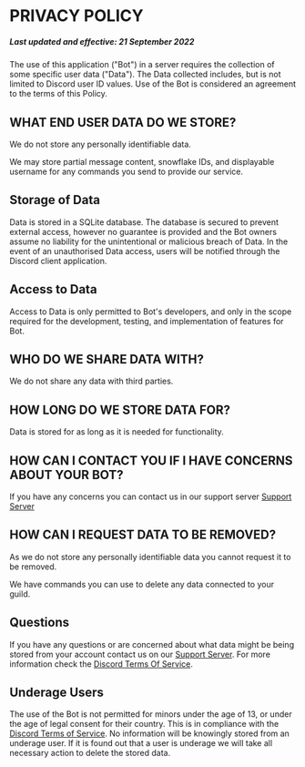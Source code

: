 # PRIVACY POLICY
##### Last updated and effective: 21 September 2022

The use of this application ("Bot") in a server requires the collection of some specific user data ("Data"). The Data collected includes, but is not limited to Discord user ID values. Use of the Bot is considered an agreement to the terms of this Policy. 

## WHAT END USER DATA DO WE STORE?

We do not store any personally identifiable data.

We may store partial message content, snowflake IDs, and displayable username for any commands you send to provide our service.

## Storage of Data

Data is stored in a SQLite database. The database is secured to prevent external access, however no guarantee is provided and the Bot owners assume no liability for the unintentional or malicious breach of Data. In the event of an unauthorised Data access, users will be notified through the Discord client application.

## Access to Data

Access to Data is only permitted to Bot's developers, and only in the scope required for the development, testing, and implementation of features for Bot. 

## WHO DO WE SHARE DATA WITH?

We do not share any data with third parties.

## HOW LONG DO WE STORE DATA FOR?

Data is stored for as long as it is needed for functionality.

## HOW CAN I CONTACT YOU IF I HAVE CONCERNS ABOUT YOUR BOT?

If you have any concerns you can contact us in our support server [Support Server](https://discord.gg/HjPHCyG346)

## HOW CAN I REQUEST DATA TO BE REMOVED?

As we do not store any personally identifiable data you cannot request it to be removed.

We have commands you can use to delete any data connected to your guild.

## Questions

If you have any questions or are concerned about what data might be being stored from your account contact us on our [Support Server](https://discord.gg/HjPHCyG346). For more information check the [Discord Terms Of Service](https://discord.com/terms).

## Underage Users

The use of the Bot is not permitted for minors under the age of 13, or under the age of legal consent for their country. This is in compliance with the [Discord Terms of Service](https://discord.com/terms). No information will be knowingly stored from an underage user. If it is found out that a user is underage we will take all necessary action to delete the stored data.